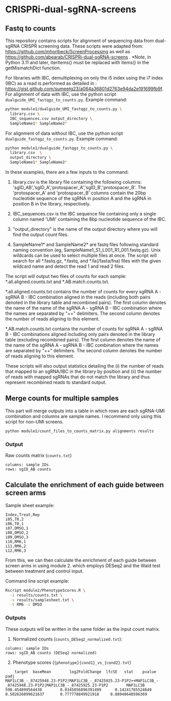 # CRISPRi-dual-sgRNA-screens
## Fastq to counts
This repository contains scripts for alignment of sequencing data from dual-sgRNA CRISPR screening data. These scripts were adapted from: https://github.com/mhorlbeck/ScreenProcessing as well as https://github.com/abearab/CRISPRi-dual-sgRNA-screens . *Note, in Python 3.11 and later, iteritems() must be replaced with items() in the getMismatchDict function.

For libraries with IBC, demultiplexing on only the i5 index using the i7 index (IBC) as a read is performed as detailed in : https://gist.github.com/sumeetg23/a064a36801d2763e94da2e191699fb9f. For alignment of data with IBC, use the python script `dualguide_UMI_fastqgz_to_counts.py`. Example command: 

```bash
python module1/dualguide_UMI_fastqgz_to_counts.py \
  library.csv \
  IBC_sequences.csv output_directory \
  SampleName1* SampleName2*
```

For alignment of data without IBC, use the python script `dualguide_fastqgz_to_counts.py`. Example command:

```bash
python module1/dualguide_fastqgz_to_counts.py \
  library.csv  \
  output_directory \
  SampleName1* SampleName2*
```

In these examples, there are a few inputs to the command:

1) library.csv is the library file containing the following columns: 'sgID_AB','sgID_A','protospacer_A','sgID_B','protospacer_B'. The 'protospacer_A' and 'protospacer_B' columns contain the 20bp nucleotide sequence of the sgRNA in position A and the sgRNA in position B in the library, respectively.

2) IBC_sequences.csv is the IBC sequence file containing only a single column named 'UMI' containing the 8bp nucleotide sequence of the IBC.

3) "output_directory" is the name of the output directory where you will find the output count files.

4) SampleName1* and SampleName2* are fastq files following standard naming convention (eg, SampleName1_S1_L001_R1_001.fastq.gz). Unix wildcards can be used to select multiple files at once. The script will search for all *.fastq.gz, *.fastq, and *.fa(/fasta/fna) files with the given wildcard name and detect the read 1 and read 2 files. 

The script will output two files of counts for each sample: *.all.aligned.counts.txt and *.AB.match.counts.txt. 

*.all.aligned.counts.txt contains the number of counts for every sgRNA A - sgRNA B - IBC combination aligned in the reads (including both pairs denoted in the library table and recombined pairs). The first column denotes the name of the name of the sgRNA A - sgRNA B - IBC combination where the names are separated by "++" delimiters. The second column denotes the number of reads aligning to this element.

*.AB.match.counts.txt contains the number of counts for sgRNA A - sgRNA B - IBC combinations aligned including only pairs denoted in the library table (excluding recombined pairs). The first column denotes the name of the name of the sgRNA A - sgRNA B - IBC combination where the names are separated by "++" delimiters. The second column denotes the number of reads aligning to this element.

These scripts will also output statistics detailing the (i) the number of reads that mapped to an sgRNA/IBC in the library by position and (ii) the number of reads with mapped sgRNAs that do not match the library and thus represent recombined reads to standard output. 

## Merge counts for multiple samples  
This part will merge outputs into a table in which rows are each sgRNA-UMI combination and columns are sample names. I recommend only using this script for non-UMI screens.

```bash
python module1/count_files_to_counts_matrix.py alignments results
```
### Output 
Raw counts matrix (`counts.txt`) 
```
columns: sample IDs
rows: sgID_AB counts
```

## Calculate the enrichment of each guide between screen arms
Sample sheet example: 
```
Index,Treat,Rep
i05,T0,2
i06,T0,1
i07,DMSO,1
i08,DMSO,2
i09,DMSO,3
i10,RM6,1
i11,RM6,2
i12,RM6,3 
```
From this, we can then calculate the enrichment of each guide between screen arms in using module 2. which employs DESeq2 and the Wald test between treatment and control input.

Command line script example: 
```bash
Rscript module2/PhenotypeScores.R \
  -i results/counts.txt \
  -s results/samplesheet.txt \
  -t RM6 -c DMSO
```

### Outputs
These outputs will be written in the same folder as the input count matrix.
1. Normalized counts (`counts_DESeq2_normalized.txt`): 
```
columns: sample IDs
rows: sgID_AB counts (DESeq2 normalized)
```
2. Phenotype scores (`{phenotype}{cond1}_vs_{cond2}.txt`)

```
    target  baseMean        log2FoldChange  lfcSE   stat    pvalue  padj
MAP1LC3B_-_87425948.23-P1P2|MAP1LC3B_-_87425925.23-P1P2++MAP1LC3B_-_87425948.23-P1P2|MAP1LC3B_-_87425925.23-P1P2        MAP1LC3B       598.454899564438        0.0345856896391499      0.14241765524649        0.502626099621637       0.777778849921918     0.88940640596369
```







